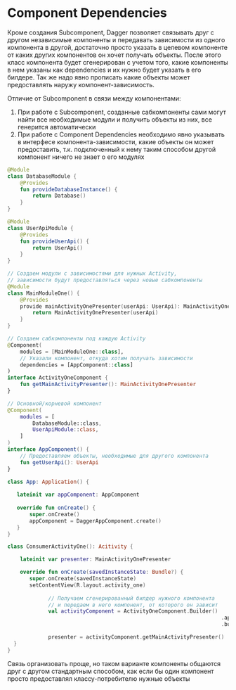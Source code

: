 # Component Dependencies

Кроме создания Subcomponent, Dagger позволяет связывать друг с другом независимые компоненты и передавать зависимости из одного компонента в другой, достаточно просто указать в целевом компоненте от каких других компонентов он хочет получать объекты. После этого класс компонента будет сгенерирован с учетом того, какие компоненты в нем указаны как dependencies и их нужно будет указать в его билдере. Так же надо явно прописать какие объекты может предоставлять наружу компонент-зависимость.

Отличие от Subcomponent в связи между компонентами:

1. При работе с Subcomponent, созданные сабкомпоненты сами могут найти все необходимые модули и получить объекты из них, все генерится автоматически
2. При работе с Component Dependencies необходимо явно указывать в интерфесе компонента-зависимости, какие объекты он может предоставить, т.к. подключенный к нему таким способом другой компонент ничего не знает о его модулях

```kotlin
@Module
class DatabaseModule {
	@Provides
	fun provideDatabaseInstance() {
		return Database()
	}
}

@Module
class UserApiModule {
	@Provides
	fun provideUserApi() {
		return UserApi()
	}
}

// Создаем модули с зависимостями для нужных Activity,
// зависимости будут предоставляться через новые сабкомпоненты
@Module
class MainModuleOne() {
	@Provides
	provide mainActivityOnePresenter(userApi: UserApi): MainActivityOnePresenter {
		return MainActivityOnePresenter(userApi)
	}
}

// Создаем сабкомпоненты под каждую Activity
@Сomponent(
	modules = [MainModuleOne::class],
	// Указали компонент, откуда хотим получать зависимости
	dependencies = [AppComponent::class]
)
interface ActivityOneComponent {
	fun getMainActivityPresenter(): MainActivityOnePresenter
}

// Основной/корневой компонент
@Component(
	modules = [
		DatabaseModule::class,
		UserApiModule::class,
	]
)
interface AppComponent() {
	// Предоставляем объекты, необходимые для другого компонента
	fun getUserApi(): UserApi
}

class App: Application() {
 
   lateinit var appComponent: AppComponent
 
   override fun onCreate() {
       super.onCreate()
       appComponent = DaggerAppComponent.create()
   }
}

class ConsumerActivityOne(): Acitivity {

	lateinit var presenter: MainActivityOnePresenter

	override fun onCreate(savedInstanceState: Bundle?) {
       super.onCreate(savedInstanceState)
       setContentView(R.layout.activity_one)
 
			 // Получаем сгенерированный билдер нужного компонента 
			 // и передаем в него компонент, от которого он зависит
			 val activityComponent = ActivityOneComponent.Builder()
																	.appComponent((application as App).appComponent)
																	.build()

			 presenter = activityComponent.getMainActivityPresenter()
  }
}
```

Связь организовать проще, но таком варианте компоненты общаются друг с другом стандартным способом, как если бы один компонент просто предоставлял классу-потребителю нужные объекты